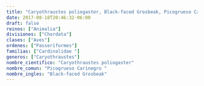 ```yaml
---
title: "Caryothraustes poliogaster, Black-faced Grosbeak, Picogrueso Carinegro "
date: 2017-08-18T20:46:32-06:00
draft: false
reinos: ["Animalia"]
divisiones: ["Chordata"]
clases: ["Aves"]
ordenes: ["Passeriformes"]
familias: ["Cardinalidae "]
generos: ["Caryothraustes"]
nombre_cientifico: "Caryothraustes poliogaster"
nombre_comun: "Picogrueso Carinegro "
nombre_ingles: "Black-faced Grosbeak"
---
```

